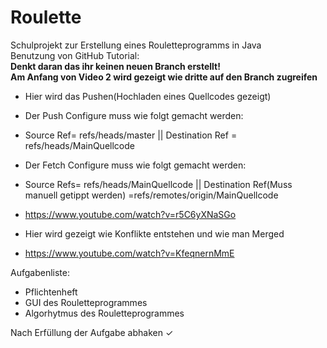 # Roulette
Schulprojekt zur Erstellung eines Rouletteprogramms in Java  
Benutzung von GitHub Tutorial:  
**Denkt daran das ihr keinen neuen Branch erstellt!**  
**Am Anfang von Video 2 wird gezeigt wie dritte auf den Branch zugreifen**
- Hier wird das Pushen(Hochladen eines Quellcodes gezeigt)
- Der Push Configure muss wie folgt gemacht werden:
- Source Ref= refs/heads/master || Destination Ref = refs/heads/MainQuellcode

- Der Fetch Configure muss wie folgt gemacht werden:
- Source Refs= refs/heads/MainQuellcode || Destination Ref(Muss manuell getippt werden) =refs/remotes/origin/MainQuellcode 
- https://www.youtube.com/watch?v=r5C6yXNaSGo
- Hier wird gezeigt wie Konflikte entstehen und wie man Merged
- https://www.youtube.com/watch?v=KfeqnernMmE


Aufgabenliste:
- Pflichtenheft
- GUI des Rouletteprogrammes
- Algorhytmus des Rouletteprogrammes

Nach Erfüllung der Aufgabe abhaken ✓ 
